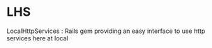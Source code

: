 LHS
===

LocalHttpServices : Rails gem providing an easy interface to use http services here at local
